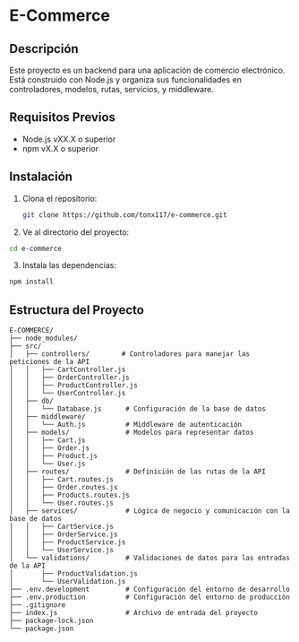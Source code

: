 
# E-Commerce

## Descripción
Este proyecto es un backend para una aplicación de comercio electrónico. Está construido con Node.js y organiza sus funcionalidades en controladores, modelos, rutas, servicios, y middleware.

## Requisitos Previos
- Node.js vXX.X o superior
- npm vX.X o superior

## Instalación

1. Clona el repositorio:
   ```bash
   git clone https://github.com/tonx117/e-commerce.git
   ```

2. Ve al directorio del proyecto:

  ```bash
  cd e-commerce 
  ```
3. Instala las dependencias:

  ```bash
  npm install

  ```


## Estructura del Proyecto

```plaintext
E-COMMERCE/
├── node_modules/
├── src/
│   ├── controllers/        # Controladores para manejar las peticiones de la API
│   │   ├── CartController.js
│   │   ├── OrderController.js
│   │   ├── ProductController.js
│   │   └── UserController.js
│   ├── db/
│   │   └── Database.js      # Configuración de la base de datos
│   ├── middleware/
│   │   └── Auth.js          # Middleware de autenticación
│   ├── models/              # Modelos para representar datos
│   │   ├── Cart.js
│   │   ├── Order.js
│   │   ├── Product.js
│   │   └── User.js
│   ├── routes/              # Definición de las rutas de la API
│   │   ├── Cart.routes.js
│   │   ├── Order.routes.js
│   │   ├── Products.routes.js
│   │   └── User.routes.js
│   ├── services/            # Lógica de negocio y comunicación con la base de datos
│   │   ├── CartService.js
│   │   ├── OrderService.js
│   │   ├── ProductService.js
│   │   └── UserService.js
│   └── validations/         # Validaciones de datos para las entradas de la API
│       ├── ProductValidation.js
│       └── UserValidation.js
├── .env.development         # Configuración del entorno de desarrollo
├── .env.production          # Configuración del entorno de producción
├── .gitignore
├── index.js                 # Archivo de entrada del proyecto
├── package-lock.json
└── package.json










